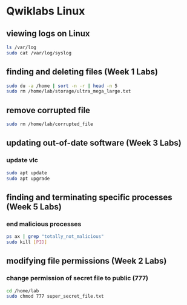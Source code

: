 # Qwiklabs Linux

## viewing logs on Linux

```bash
ls /var/log
sudo cat /var/log/syslog
```

## finding and deleting files (Week 1 Labs)

```bash
sudo du -a /home | sort -n -r | head -n 5
sudo rm /home/lab/storage/ultra_mega_large.txt
```

## remove corrupted file

```bash
sudo rm /home/lab/corrupted_file
```

## updating out-of-date software (Week 3 Labs)

### update vlc

```bash
sudo apt update
sudo apt upgrade
```

## finding and terminating specific processes (Week 5 Labs)

### end malicious processes

```bash
ps ax | grep "totally_not_malicious"
sudo kill [PID]
```

## modifying file permissions (Week 2 Labs)

### change permission of secret file to public (777)

```bash
cd /home/lab
sudo chmod 777 super_secret_file.txt
```